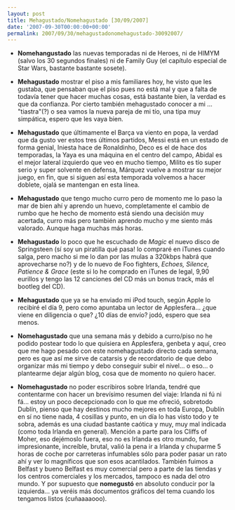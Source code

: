 ```yaml
---
layout: post
title: Mehagustado/Nomehagustado [30/09/2007]
date: '2007-09-30T00:00:00+00:00'
permalink: 2007/09/30/mehagustadonomehagustado-30092007/
---
```

- <strong>Nomehangustado</strong> las nuevas temporadas ni de Heroes, ni de HIMYM (salvo los 30 segundos finales) ni de Family Guy (el capítulo especial de Star Wars, bastante bastante sosete).

- <strong>Mehagustado</strong> mostrar el piso a mis familiares hoy, he visto que les gustaba, que pensaban que el piso pues no está mal y que a falta de todavía tener que hacer muchas cosas, está bastante bien, la verdad es que da confianza. Por cierto también mehagustado conocer a mi ... "tiastra"(?) o sea vamos la nueva pareja de mi tío, una tipa muy simpática, espero que les vaya bien. 

- <strong>Mehagustado</strong> que últimamente el Barça va viento en popa, la verdad que da gusto ver estos tres últimos partidos, Messi está en un estado de forma genial, Iniesta hace de Ronaldinho, Deco es el de hace dos temporadas, la Yaya es una máquina en el centro del campo, Abidal es el mejor lateral izquierdo que veo en mucho tiempo, Milito es tío super serio y super solvente en defensa, Márquez vuelve a mostrar su mejor juego, en fin, que si siguen así esta temporada volvemos a hacer doblete, ojalá se mantengan en esta línea.

- <strong>Mehagustado</strong> que tengo mucho curro pero de momento me lo paso la mar de bien ahí y aprendo un huevo, completamente el cambio de rumbo que he hecho de momento está siendo una decisión muy acertada, curro más pero también aprendo mucho y me siento más valorado. Aunque haga muchas más horas.

- <strong>Mehagustado</strong> lo poco que he escuchado de <em>Magic</em> el nuevo disco de Springsteen (sí soy un piratilla qué pasa! lo compraré en iTunes cuando salga, pero macho si me lo dan por las mulas a 320kbps habrá que aprovecharse no?) y de lo nuevo de Foo fighters, <em>Echoes, Silence, Patience & Grace</em> (este si lo he comprado en iTunes de legal, 9,90 eurillos y tengo las 12 canciones del CD más un bonus track, más el bootleg del CD).

- <strong>Mehagustado</strong> que ya se ha enviado mi iPod touch, según Apple lo recibiré el día 9, pero como apuntaba un lector de Applesfera... ¿que viene en diligencia o que? ¿10 días de envío? jodó, espero que sea menos.

- <strong>Nomehagustado</strong> que una semana más y debido a curro/piso no he podido postear todo lo que quisiera en Applesfera, genbeta y aquí, creo que me hago pesado con este nomehagustado directo cada semana, pero es que así me sirve de catarsis y de recordatorio de que debo organizar más mi tiempo y debo conseguir subir el nivel... o eso... o plantearme dejar algún blog, cosa que de momento no quiero hacer.

- <strong>Nomehagustado</strong> no poder escribiros sobre Irlanda, tendré que contentarme con hacer un brevísimo resumen del viaje: Irlanda ni fú ni fá... estoy un poco decepcionado con lo que me ofreció, sobretodo Dublín, pienso que hay destinos mucho mejores en toda Europa, Dublín en sí no tiene nada, 4 cosillas y punto, en un día lo has visto todo y te sobra, además es una ciudad bastante caótica y muy, muy mal indicada (como toda Irlanda en general). Mención a parte para los Cliffs of Moher, eso dejémoslo fuera, eso no es Irlanda es otro mundo, fue impresionante, increíble, brutal, valió la pena ir a Irlanda y chuparme 5 horas de coche por carreteras infumables sólo para poder pasar un rato ahí y ver lo magníficos que son esos acantilados. También fuimos a Belfast y bueno Belfast es muy comercial pero a parte de las tiendas y los centros comerciales y los mercados, tampoco es nada del otro mundo. Y por supuesto que <strong>nomegustó</strong> en absoluto conducir por la izquierda... ya veréis más documentos gráficos del tema cuando los tengamos listos (cuñaaaaooo). 
